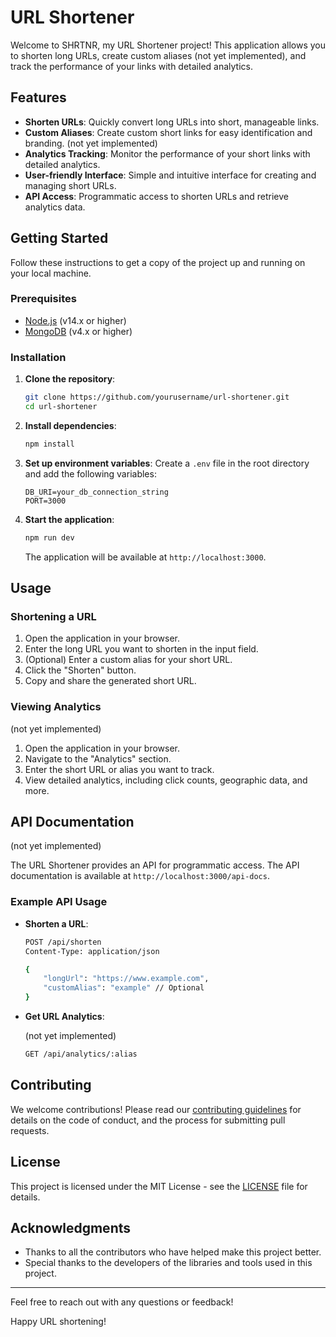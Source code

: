 # URL Shortener

Welcome to SHRTNR, my URL Shortener project! This application allows you to shorten long URLs, create custom aliases (not yet implemented), and track the performance of your links with detailed analytics.

## Features

- **Shorten URLs**: Quickly convert long URLs into short, manageable links.
- **Custom Aliases**: Create custom short links for easy identification and branding. (not yet implemented)
- **Analytics Tracking**: Monitor the performance of your short links with detailed analytics.
- **User-friendly Interface**: Simple and intuitive interface for creating and managing short URLs.
- **API Access**: Programmatic access to shorten URLs and retrieve analytics data.

## Getting Started

Follow these instructions to get a copy of the project up and running on your local machine.

### Prerequisites

- [Node.js](https://nodejs.org/) (v14.x or higher)
- [MongoDB](https://www.mongodb.com/) (v4.x or higher)

### Installation

1. **Clone the repository**:

   ```bash
   git clone https://github.com/yourusername/url-shortener.git
   cd url-shortener
   ```

2. **Install dependencies**:

   ```bash
   npm install
   ```

3. **Set up environment variables**:
   Create a `.env` file in the root directory and add the following variables:

   ```
   DB_URI=your_db_connection_string
   PORT=3000
   ```

4. **Start the application**:

   ```bash
   npm run dev
   ```

   The application will be available at `http://localhost:3000`.

## Usage

### Shortening a URL

1. Open the application in your browser.
2. Enter the long URL you want to shorten in the input field.
3. (Optional) Enter a custom alias for your short URL.
4. Click the "Shorten" button.
5. Copy and share the generated short URL.

### Viewing Analytics

(not yet implemented)

1. Open the application in your browser.
2. Navigate to the "Analytics" section.
3. Enter the short URL or alias you want to track.
4. View detailed analytics, including click counts, geographic data, and more.

## API Documentation

(not yet implemented)

The URL Shortener provides an API for programmatic access. The API documentation is available at `http://localhost:3000/api-docs`.

### Example API Usage

- **Shorten a URL**:

  ```bash
  POST /api/shorten
  Content-Type: application/json

  {
      "longUrl": "https://www.example.com",
      "customAlias": "example" // Optional
  }
  ```

- **Get URL Analytics**:

  (not yet implemented)

  ```bash
  GET /api/analytics/:alias
  ```

## Contributing

We welcome contributions! Please read our [contributing guidelines](CONTRIBUTING.md) for details on the code of conduct, and the process for submitting pull requests.

## License

This project is licensed under the MIT License - see the [LICENSE](LICENSE) file for details.

## Acknowledgments

- Thanks to all the contributors who have helped make this project better.
- Special thanks to the developers of the libraries and tools used in this project.

---

Feel free to reach out with any questions or feedback!

Happy URL shortening!
